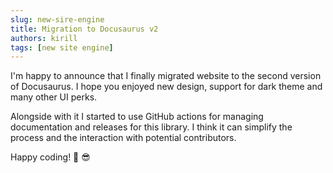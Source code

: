```yaml
---
slug: new-sire-engine
title: Migration to Docusaurus v2
authors: kirill
tags: [new site engine]
---
```


I'm happy to announce that I finally migrated website to the second version of Docusaurus. I hope you enjoyed new design, support for dark theme and many other UI perks.

Alongside with it I started to use GitHub actions for managing documentation and releases for this library. I think it can simplify the process and the interaction with potential contributors.

Happy coding! 🎉 😎